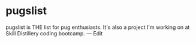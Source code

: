 # pugslist
pugslist is THE list for pug enthusiasts. It's also a project I'm working on at Skill Distillery coding bootcamp. — Edit
